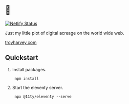 # 👋

[![Netlify Status](https://api.netlify.com/api/v1/badges/f2260503-9893-44f8-ad65-d255b66633f9/deploy-status)](https://app.netlify.com/sites/dreamy-heyrovsky-53bfcf/deploys)

Just my little plot of digital acreage on the world wide web.

[troyharvey.com](https://troyharvey.com)

## Quickstart

1. Install packages.

        npm install

1. Start the eleventy server.

        npx @11ty/eleventy --serve
